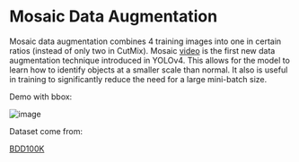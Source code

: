 # Mosaic Data Augmentation

Mosaic data augmentation combines 4 training images into one in certain ratios (instead of only two in CutMix). Mosaic [video](https://www.youtube.com/watch?v=V6uj-eGmE7g) is the first new data augmentation technique introduced in YOLOv4. This allows for the model to learn how to identify objects at a smaller scale than normal. It also is useful in training to significantly reduce the need for a large mini-batch size.

Demo with bbox:

![image](https://github.com/bharatmahaur/ComparativeStudy/blob/main/mosaic%20augmentation/reg_full_1.jpg)

Dataset come from:

[BDD100K](https://doc.bdd100k.com/download.html)
